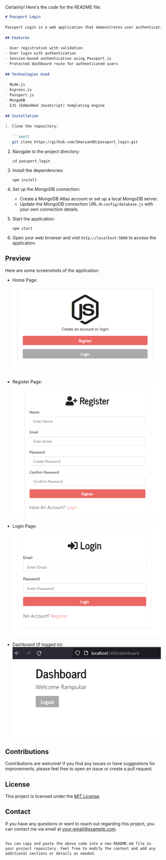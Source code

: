 <!-- # Login using Passport

## Routes

    - Home page
    - Register route
    - Login route
    - Dashboard route

## Route Links

- [Home page](http://localhost:5000)
- [Register route](http://localhost:5000/users/register)
- [Login route](http://localhost:5000/users/login)
- [Dashboard route (protected)](http://localhost:5000/dashboard)

## Process to run this application

    - open terminal
      - npm install
      - npm run dev or npm start or npm run start
    - open browser
      - copy this link : `localhost:5000` and open in any browser

## After running this application

1. you are on the home page which will look like this

   ![Home Page](https://github.com/Imaryan08/passport_login/blob/main/images/homePage.png)

2. Click on Register that will redirect you to this Register page

   ![Register Page](https://github.com/Imaryan08/passport_login/blob/main/images/register.png)

3. Click on Login with your credentials

   ![Login Page](https://github.com/Imaryan08/passport_login/blob/main/images/login.png)

4. Go to dashboard route if you are logged in that will look like this

   ![dashboard Page](https://github.com/Imaryan08/passport_login/blob/main/images/dashboard.png) -->


Certainly! Here's the code for the README file:

```markdown
# Passport Login

Passport Login is a web application that demonstrates user authentication using Passport.js. It includes routes for registration, login, and a protected dashboard.

## Features

- User registration with validation
- User login with authentication
- Session-based authentication using Passport.js
- Protected dashboard route for authenticated users

## Technologies Used

- Node.js
- Express.js
- Passport.js
- MongoDB
- EJS (Embedded JavaScript) templating engine

## Installation

1. Clone the repository:

   ```shell
   git clone https://github.com/Imaryan08/passport_login.git
   ```

2. Navigate to the project directory:

   ```shell
   cd passport_login
   ```

3. Install the dependencies:

   ```shell
   npm install
   ```

4. Set up the MongoDB connection:
   - Create a MongoDB Atlas account or set up a local MongoDB server.
   - Update the MongoDB connection URL in `config/database.js` with your own connection details.

5. Start the application:

   ```shell
   npm start
   ```

6. Open your web browser and visit `http://localhost:5000` to access the application.

## Preview

Here are some screenshots of the application:

- Home Page:
  ![Home Page](https://github.com/Imaryan08/passport_login/blob/main/images/homePage.png)

- Register Page:
  ![Register Page](https://github.com/Imaryan08/passport_login/blob/main/images/register.png)

- Login Page:
  ![Login Page](https://github.com/Imaryan08/passport_login/blob/main/images/login.png)

- Dashboard (if logged in):
  ![Dashboard Page](https://github.com/Imaryan08/passport_login/blob/main/images/dashboard.png)

## Contributions

Contributions are welcome! If you find any issues or have suggestions for improvements, please feel free to open an issue or create a pull request.

## License

This project is licensed under the [MIT License](LICENSE).

## Contact

If you have any questions or want to reach out regarding this project, you can contact me via email at your-email@example.com.
```

You can copy and paste the above code into a new README.md file in your project repository. Feel free to modify the content and add any additional sections or details as needed.